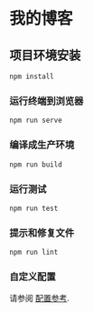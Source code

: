 # 我的博客

## 项目环境安装
```
npm install
```

### 运行终端到浏览器
```
npm run serve
```

### 编译成生产环境
```
npm run build
```

### 运行测试
```
npm run test
```

### 提示和修复文件
```
npm run lint
```

### 自定义配置
请参阅 [配置参考](https://cli.vuejs.org/config/).
